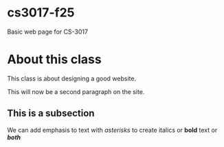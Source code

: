 # cs3017-f25
Basic web page for CS-3017

# About this class
This class is about designing a good website.  

This will now be a second paragraph on the site. 

## This is a subsection 
We can add emphasis to text with *asterisks* to create italics or **bold** text or ***both*** 
